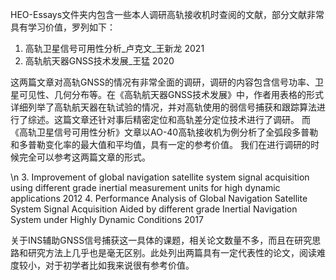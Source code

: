 HEO-Essays文件夹内包含一些本人调研高轨接收机时查阅的文献，部分文献非常具有学习价值，罗列如下：

1. 高轨卫星信号可用性分析_卢克文_王新龙 2021
2. 高轨航天器GNSS技术发展_王猛 2020

这两篇文章对高轨GNSS的情况有非常全面的调研，调研的内容包含信号功率、卫星可见性、几何分布等。在《高轨航天器GNSS技术发展》中，作者用表格的形式详细列举了高轨航天器在轨试验的情况，并对高轨使用的弱信号捕获和跟踪算法进行了综述。这篇文章还针对事后精密定位和高轨差分定位技术进行了调研。
而《高轨卫星信号可用性分析》文章以AO-40高轨接收机为例分析了全弧段多普勒和多普勒变化率的最大值和平均值，具有一定的参考价值。
我们在进行调研的时候完全可以参考这两篇文章的形式。

\n
3. Improvement of global navigation satellite system signal acquisition using different grade inertial measurement units for high dynamic applications 2012
4. Performance Analysis of Global Navigation Satellite System Signal Acquisition Aided by different grade Inertial Navigation System under Highly Dynamic Conditions 2017

关于INS辅助GNSS信号捕获这一具体的课题，相关论文数量不多，而且在研究思路和研究方法上几乎也是毫无区别。此处列出两篇具有一定代表性的论文，阅读难度较小，对于初学者比如我来说很有参考价值。
